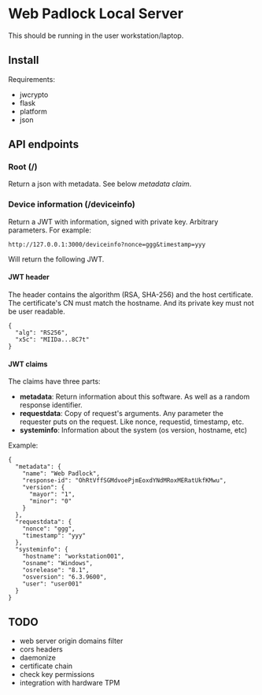# Web Padlock Local Server

This should be running in the user workstation/laptop.

## Install

Requirements:

- jwcrypto
- flask
- platform
- json

## API endpoints

### Root (/)

Return a json with metadata. See below *metadata claim*.

### Device information (/deviceinfo)

Return a JWT with information, signed with private key. Arbitrary parameters. For example:

    http://127.0.0.1:3000/deviceinfo?nonce=ggg&timestamp=yyy

Will return the following JWT.

#### JWT header

The header contains the algorithm (RSA, SHA-256) and the host certificate.
The certificate's CN must match the hostname. And its private key must not be user readable.

    {
      "alg": "RS256",
      "x5c": "MIIDa...8C7t"
    }

#### JWT claims

The claims have three parts:

- **metadata**: Return information about this software. As well as a random response identifier.
- **requestdata**: Copy of request's arguments. Any parameter the requester puts on the request. Like nonce, requestid, timestamp, etc.
- **systeminfo**: Information about the system (os version, hostname, etc)

Example:

    {
      "metadata": {
        "name": "Web Padlock",
        "response-id": "OhRtVffSGMdvoePjmEoxdYNdMRoxMERatUkfKMwu",
        "version": {
          "mayor": "1",
          "minor": "0"
        }
      },
      "requestdata": {
        "nonce": "ggg",
        "timestamp": "yyy"
      },
      "systeminfo": {
        "hostname": "workstation001",
        "osname": "Windows",
        "osrelease": "8.1",
        "osversion": "6.3.9600",
        "user": "user001"
      }
    }

## TODO

- web server origin domains filter
- cors headers
- daemonize
- certificate chain
- check key permissions
- integration with hardware TPM
